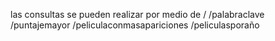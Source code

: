 las consultas se pueden realizar  por medio de 
/
/palabraclave
/puntajemayor
/peliculaconmasapariciones
/peliculasporaño
